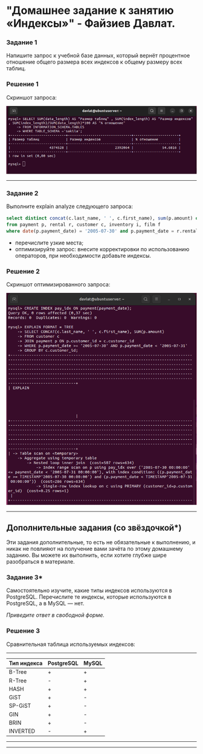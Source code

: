 # "Домашнее задание к занятию «Индексы»" - Файзиев Давлат.

### Задание 1

Напишите запрос к учебной базе данных, который вернёт процентное отношение общего размера всех индексов к общему размеру всех таблиц.

### Решение 1

Cкриншот запроса:

![Скриншот 1](img/1.png)

---
### Задание 2

Выполните explain analyze следующего запроса:
```sql
select distinct concat(c.last_name, ' ', c.first_name), sum(p.amount) over (partition by c.customer_id, f.title)
from payment p, rental r, customer c, inventory i, film f
where date(p.payment_date) = '2005-07-30' and p.payment_date = r.rental_date and r.customer_id = c.customer_id and i.inventory_id = r.inventory_id
```
- перечислите узкие места;
- оптимизируйте запрос: внесите корректировки по использованию операторов, при необходимости добавьте индексы.

### Решение 2

Cкриншот оптимизированного запроса:

![Скриншот 2](img/2.png)

---

## Дополнительные задания (со звёздочкой*)
Эти задания дополнительные, то есть не обязательные к выполнению, и никак не повлияют на получение вами зачёта по этому домашнему заданию. Вы можете их выполнить, если хотите глубже шире разобраться в материале.

### Задание 3*

Самостоятельно изучите, какие типы индексов используются в PostgreSQL. Перечислите те индексы, которые используются в PostgreSQL, а в MySQL — нет.

*Приведите ответ в свободной форме.*

### Решение 3

Сравнительная таблица используемых индексов:
 ___________________________________
 | Тип индекса | PostgreSQL | MySQL |
 | ----------- | ---------- | ----- |
 | B-Tree      | +          | +     |
 | R-Tree      | -          | +     |
 | HASH        | +          | +     |
 | GiST        | +          | -     |
 | SP-GiST     | +          | -     |
 | GIN         | +          | -     |
 | BRIN        | +          | -     |
 | INVERTED    | -          | +     |
 -----------------------------------
---
